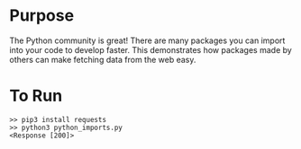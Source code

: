 # Purpose
The Python community is great! There are many packages you can import into your code to develop faster. This demonstrates how packages made by others can make fetching data from the web easy.

# To Run
```
>> pip3 install requests
>> python3 python_imports.py
<Response [200]>
```

